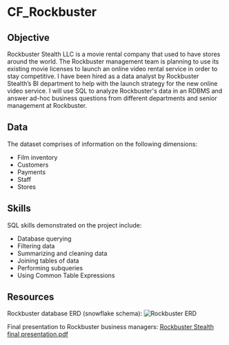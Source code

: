 # CF_Rockbuster
## Objective
Rockbuster Stealth LLC is a movie rental company that used to have stores around the world. The Rockbuster management team is planning to use its existing movie licenses to launch an online video rental service in order to stay competitive. I have been hired as a data analyst by Rockbuster Stealth’s BI department to help with the launch strategy for the new online video service. I will use SQL to analyze Rockbuster's data in an RDBMS and answer ad-hoc business questions from different departments and senior management at Rockbuster.
## Data
The dataset comprises of information on the following dimensions:
- Film inventory
- Customers
- Payments
- Staff
- Stores
## Skills
SQL skills demonstrated on the project include:
- Database querying
- Filtering data
- Summarizing and cleaning data
- Joining tables of data
- Performing subqueries
- Using Common Table Expressions
## Resources
Rockbuster database ERD (snowflake schema): ![Rockbuster ERD](https://github.com/robertdavies412/CF_Rockbuster/assets/152107027/071eb3a2-1494-42c3-8bfd-013ea82c6d95)

Final presentation to Rockbuster business managers: [Rockbuster Stealth final presentation.pdf](https://github.com/robertdavies412/CF_Rockbuster/files/13553726/Rockbuster.Stealth.final.presentation.pdf)
